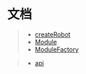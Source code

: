 # 文档

> - [createRobot](/cqnode/docs/createrobot)
> - [Module](/cqnode/docs/module)
> - [ModuleFactory](/cqnode/docs/modulefactory)

> - [api](/cqnode/docs/api)
